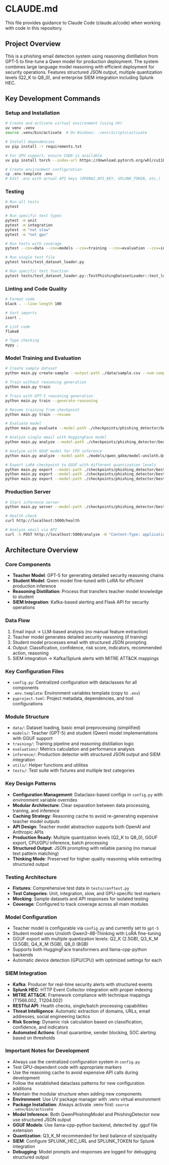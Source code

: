 # CLAUDE.md

This file provides guidance to Claude Code (claude.ai/code) when working with code in this repository.

## Project Overview

This is a phishing email detection system using reasoning distillation from GPT-5 to fine-tune a Qwen model for production deployment. The system combines large language model reasoning with efficient deployment for security operations. Features structured JSON output, multiple quantization levels (Q2_K to Q8_0), and enterprise SIEM integration including Splunk HEC.

## Key Development Commands

### Setup and Installation
```bash
# Create and activate virtual environment (using UV)
uv venv .venv
source .venv/bin/activate  # On Windows: .venv\Scripts\activate

# Install dependencies
uv pip install -r requirements.txt

# For GPU support, ensure CUDA is available
uv pip install torch --index-url https://download.pytorch.org/whl/cu118

# Create environment configuration
cp .env.template .env
# Edit .env with actual API keys (OPENAI_API_KEY, SPLUNK_TOKEN, etc.)
```

### Testing
```bash
# Run all tests
pytest

# Run specific test types
pytest -m unit
pytest -m integration
pytest -m "not slow"
pytest -m "not gpu"

# Run tests with coverage
pytest --cov=data --cov=models --cov=training --cov=evaluation --cov=inference --cov=utils

# Run single test file
pytest tests/test_dataset_loader.py

# Run specific test function
pytest tests/test_dataset_loader.py::TestPhishingDatasetLoader::test_load_base_dataset
```

### Linting and Code Quality
```bash
# Format code
black . --line-length 100

# Sort imports
isort .

# Lint code
flake8

# Type checking
mypy .
```

### Model Training and Evaluation
```bash
# Create sample dataset
python main.py create-sample --output-path ./data/sample.csv --num-samples 2000

# Train without reasoning generation
python main.py train

# Train with GPT-5 reasoning generation
python main.py train --generate-reasoning

# Resume training from checkpoint
python main.py train --resume

# Evaluate model
python main.py evaluate --model-path ./checkpoints/phishing_detector/best

# Analyze single email with HuggingFace model
python main.py analyze --model-path ./checkpoints/phishing_detector/best --email-text "Sample email" --show-reasoning

# Analyze with GGUF model for CPU inference
python main.py analyze --model-path ./models/qwen_q4km/model-unsloth.Q4_K_M.gguf --email-file ./test_email.txt --device cpu

# Export LoRA checkpoint to GGUF with different quantization levels
python main.py export --model-path ./checkpoints/phishing_detector/best --output-path ./models/qwen_q4km --format gguf --quantization q4_k_m
python main.py export --model-path ./checkpoints/phishing_detector/best --output-path ./models/qwen_q3km --format gguf --quantization q3_k_m
python main.py export --model-path ./checkpoints/phishing_detector/best --output-path ./models/qwen_q2k --format gguf --quantization q2_k
```

### Production Server
```bash
# Start inference server
python main.py server --model-path ./checkpoints/phishing_detector/best

# Health check
curl http://localhost:5000/health

# Analyze email via API
curl -X POST http://localhost:5000/analyze -H "Content-Type: application/json" -d '{"email": "Email text"}'
```

## Architecture Overview

### Core Components
- **Teacher Model**: GPT-5 for generating detailed security reasoning chains
- **Student Model**: Qwen model fine-tuned with LoRA for efficient production inference
- **Reasoning Distillation**: Process that transfers teacher model knowledge to student
- **SIEM Integration**: Kafka-based alerting and Flask API for security operations

### Data Flow
1. Email input → LLM-based analysis (no manual feature extraction)
2. Teacher model generates detailed security reasoning (if training)
3. Student model processes email with structured JSON prompting
4. Output: Classification, confidence, risk score, indicators, recommended action, reasoning
5. SIEM integration → Kafka/Splunk alerts with MITRE ATT&CK mappings

### Key Configuration Files
- `config.py`: Centralized configuration with dataclasses for all components
- `.env.template`: Environment variables template (copy to `.env`)
- `pyproject.toml`: Project metadata, dependencies, and tool configurations

### Module Structure
- `data/`: Dataset loading, basic email preprocessing (simplified)
- `models/`: Teacher (GPT-5) and student (Qwen) model implementations with GGUF support
- `training/`: Training pipeline and reasoning distillation logic
- `evaluation/`: Metrics calculation and performance analysis
- `inference/`: Production detector with structured JSON output and SIEM integration
- `utils/`: Helper functions and utilities
- `tests/`: Test suite with fixtures and multiple test categories

### Key Design Patterns
- **Configuration Management**: Dataclass-based configs in `config.py` with environment variable overrides
- **Modular Architecture**: Clear separation between data processing, training, and inference
- **Caching Strategy**: Reasoning cache to avoid re-generating expensive teacher model outputs
- **API Design**: Teacher model abstraction supports both OpenAI and Anthropic APIs
- **Production Ready**: Multiple quantization levels (Q2_K to Q8_0), GGUF export, CPU/GPU inference, batch processing
- **Structured Output**: JSON prompting with reliable parsing (no manual text pattern matching)
- **Thinking Mode**: Preserved for higher quality reasoning while extracting structured output

### Testing Architecture
- **Fixtures**: Comprehensive test data in `tests/conftest.py`
- **Test Categories**: Unit, integration, slow, and GPU-specific test markers
- **Mocking**: Sample datasets and API responses for isolated testing
- **Coverage**: Configured to track coverage across all main modules

### Model Configuration
- Teacher model is configurable via `config.py` and currently set to `gpt-5`
- Student model uses Unsloth Qwen3-4B-Thinking with LoRA fine-tuning
- GGUF export with multiple quantization levels: Q2_K (2.5GB), Q3_K_M (3.5GB), Q4_K_M (5GB), Q8_0 (8GB)
- Supports both HuggingFace transformers and llama-cpp-python backends
- Automatic device detection (GPU/CPU) with optimized settings for each

### SIEM Integration
- **Kafka**: Producer for real-time security alerts with structured events
- **Splunk HEC**: HTTP Event Collector integration with proper indexing
- **MITRE ATT&CK**: Framework compliance with technique mappings (T1566.002, T1204.002)
- **RESTful API**: Health checks, single/batch processing capabilities
- **Threat Intelligence**: Automatic extraction of domains, URLs, email addresses, social engineering tactics
- **Risk Scoring**: Dynamic risk calculation based on classification, confidence, and indicators
- **Automated Actions**: Email quarantine, sender blocking, SOC alerting based on thresholds

### Important Notes for Development
- Always use the centralized configuration system in `config.py`
- Test GPU-dependent code with appropriate markers
- Use the reasoning cache to avoid expensive API calls during development
- Follow the established dataclass patterns for new configuration additions
- Maintain the modular structure when adding new components
- **Environment**: Use UV package manager with .venv virtual environment
- **Package Installation**: Always activate .venv first: `source .venv/bin/activate`
- **Model Inference**: Both QwenPhishingModel and PhishingDetector now use structured JSON output
- **GGUF Models**: Use llama-cpp-python backend, detected by .gguf file extension
- **Quantization**: Q3_K_M recommended for best balance of size/quality
- **SIEM**: Configure SPLUNK_HEC_URL and SPLUNK_TOKEN for Splunk integration
- **Debugging**: Model prompts and responses are logged for debugging structured output